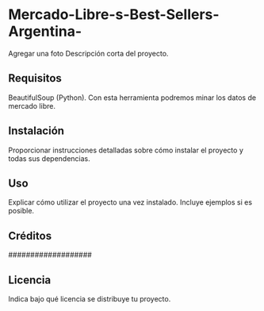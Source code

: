 # Mercado-Libre-s-Best-Sellers-Argentina-


Agregar una foto
Descripción corta del proyecto.

## Requisitos

BeautifulSoup (Python). Con esta herramienta podremos minar los datos de mercado libre.

## Instalación

Proporcionar instrucciones detalladas sobre cómo instalar el proyecto y todas sus dependencias.

## Uso

Explicar cómo utilizar el proyecto una vez instalado. Incluye ejemplos si es posible.


## Créditos

###################
## Licencia

Indica bajo qué licencia se distribuye tu proyecto.
